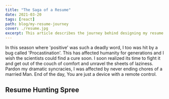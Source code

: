 ```yaml
---
title: "The Saga of a Resume"
date: 2021-03-20
tags: [react]
path: blog/my-resume-journey
cover: ./resume.jpg
excerpt: This article describes the journey behind designing my resume.
---
```

In this season where 'positive' was such a deadly word, I too was hit by a bug called 'Procastination'. This has affected humanity for generations and I wish the scientists could find a cure soon. I soon realized its time to fight it and get out of the couch of comfort and unravel the sheets of laziness. Pardon my dramatic syncracies, I was affected by never ending chores of a married Man. End of the day, You are just a device with a remote control. 


## Resume Hunting Spree

